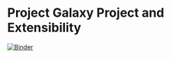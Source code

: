 # Project Galaxy Project and Extensibility

[![Binder](https://mybinder.org/badge_logo.svg)](https://mybinder.org/v2/gh/YilinXia/Galaxyworkflow_Extensibility/master)